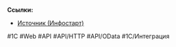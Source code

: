 
**Ссылки:**

- [Источник (Инфостарт)](https://infostart.ru/1c/articles/885287/)


#1С #Web #API #API/HTTP #API/OData #1С/Интеграция